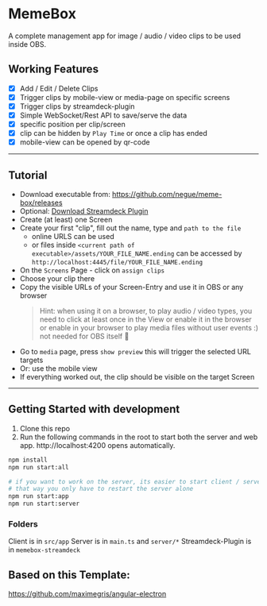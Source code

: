 # MemeBox

A complete management app for image / audio / video clips to be used inside OBS.

## Working Features

* [x] Add / Edit / Delete Clips
* [x] Trigger clips by mobile-view or media-page on specific screens
* [x] Trigger clips by streamdeck-plugin
* [x] Simple WebSocket/Rest API to save/serve the data
* [x] specific position per clip/screen
* [x] clip can be hidden by `Play Time` or once a clip has ended
* [x] mobile-view can be opened by qr-code

-----

## Tutorial

- Download executable from: https://github.com/negue/meme-box/releases
- Optional: [Download Streamdeck Plugin](https://github.com/negue/meme-box/raw/master/memebox-streamdeck/Release/com.memebox.memebox-streamdeck.streamDeckPlugin)
- Create (at least) one Screen
- Create your first "clip", fill out the name, type and `path to the file`
  - online URLS can be used
  - or files inside `<current path of executable>/assets/YOUR_FILE_NAME.ending` can be accessed by
    `http://localhost:4445/file/YOUR_FILE_NAME.ending`
- On the `Screens` Page - click on `assign clips`
- Choose your clip there
- Copy the visible URLs of your Screen-Entry and use it in OBS or any browser
  > Hint: when using it on a browser, to play audio / video types, 
  > you need to click at least once in the View or enable it in the browser
    or enable in your browser to play media files without user events :)                                                    
  > not needed for OBS itself :tada:
- Go to `media` page, press `show preview` this will trigger the selected URL targets
- Or: use the mobile view
- If everything worked out, the clip should be visible on the target Screen

___

## Getting Started with development

1. Clone this repo
2. Run the following commands in the root to start both the server and web app.
http://localhost:4200 opens automatically.

```sh
npm install
npm run start:all

# if you want to work on the server, its easier to start client / server separately
# that way you only have to restart the server alone
npm run start:app
npm run start:server
```


### Folders
Client is in `src/app`
Server is in `main.ts` and `server/*`
Streamdeck-Plugin is in `memebox-streamdeck`

## Based on this Template:
https://github.com/maximegris/angular-electron
